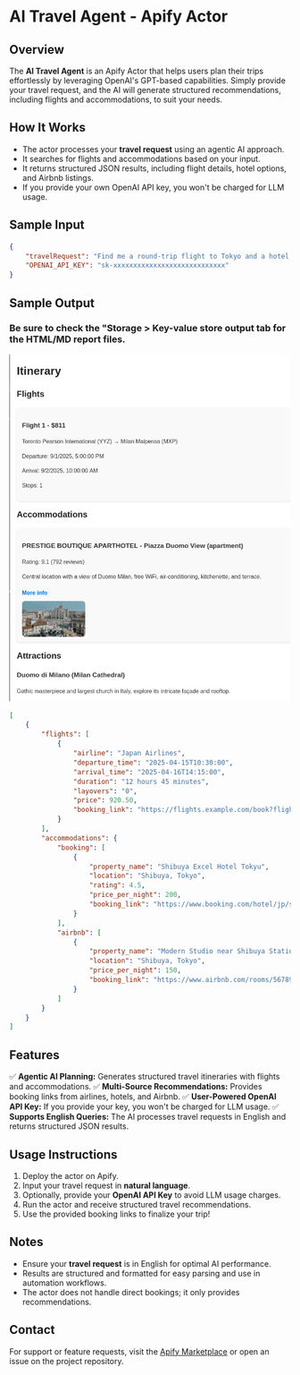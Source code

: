 # AI Travel Agent - Apify Actor

## Overview
The **AI Travel Agent** is an Apify Actor that helps users plan their trips effortlessly by leveraging OpenAI's GPT-based capabilities. Simply provide your travel request, and the AI will generate structured recommendations, including flights and accommodations, to suit your needs.

## How It Works
- The actor processes your **travel request** using an agentic AI approach.
- It searches for flights and accommodations based on your input.
- It returns structured JSON results, including flight details, hotel options, and Airbnb listings.
- If you provide your own OpenAI API key, you won't be charged for LLM usage.

## Sample Input
```json
{
    "travelRequest": "Find me a round-trip flight to Tokyo and a hotel near Shibuya for April 15-22.",
    "OPENAI_API_KEY": "sk-xxxxxxxxxxxxxxxxxxxxxxxxxxxx"
}
```

## Sample Output
### Be sure to check the "Storage > Key-value store output tab for the HTML/MD report files.
![Sample HTML itinerary](sample_report.png)
```json
[
    {
        "flights": [
            {
                "airline": "Japan Airlines",
                "departure_time": "2025-04-15T10:30:00",
                "arrival_time": "2025-04-16T14:15:00",
                "duration": "12 hours 45 minutes",
                "layovers": "0",
                "price": 920.50,
                "booking_link": "https://flights.example.com/book?flight=12345"
            }
        ],
        "accommodations": {
            "booking": [
                {
                    "property_name": "Shibuya Excel Hotel Tokyu",
                    "location": "Shibuya, Tokyo",
                    "rating": 4.5,
                    "price_per_night": 200,
                    "booking_link": "https://www.booking.com/hotel/jp/shibuya-excel.html"
                }
            ],
            "airbnb": [
                {
                    "property_name": "Modern Studio near Shibuya Station",
                    "location": "Shibuya, Tokyo",
                    "price_per_night": 150,
                    "booking_link": "https://www.airbnb.com/rooms/56789012"
                }
            ]
        }
    }
]
```

## Features
✅ **Agentic AI Planning:** Generates structured travel itineraries with flights and accommodations.
✅ **Multi-Source Recommendations:** Provides booking links from airlines, hotels, and Airbnb.
✅ **User-Powered OpenAI API Key:** If you provide your key, you won't be charged for LLM usage.
✅ **Supports English Queries:** The AI processes travel requests in English and returns structured JSON results.

## Usage Instructions
1. Deploy the actor on Apify.
2. Input your travel request in **natural language**.
3. Optionally, provide your **OpenAI API Key** to avoid LLM usage charges.
4. Run the actor and receive structured travel recommendations.
5. Use the provided booking links to finalize your trip!

## Notes
- Ensure your **travel request** is in English for optimal AI performance.
- Results are structured and formatted for easy parsing and use in automation workflows.
- The actor does not handle direct bookings; it only provides recommendations.

## Contact
For support or feature requests, visit the [Apify Marketplace](https://apify.com) or open an issue on the project repository.


